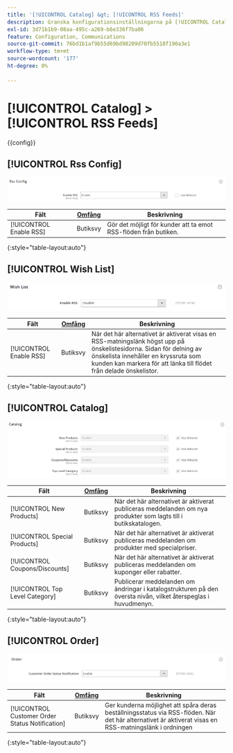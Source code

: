 ```yaml
---
title: '[!UICONTROL Catalog] &gt; [!UICONTROL RSS Feeds]'
description: Granska konfigurationsinställningarna på [!UICONTROL Catalog] &gt; [!UICONTROL RSS Feeds] sidan för Commerce Admin.
exl-id: 3d71b1b9-08aa-495c-a269-b6e336f7ba06
feature: Configuration, Communications
source-git-commit: 76bd1b1af9b55d69bd98209d70fb5518f190a3e1
workflow-type: tm+mt
source-wordcount: '177'
ht-degree: 0%

---
```


# [!UICONTROL Catalog] > [!UICONTROL RSS Feeds]

{{config}}

## [!UICONTROL Rss Config]

![Rss-konfiguration](./assets/rss-feeds-rss-config.png)<!-- zoom -->

<!-- [Rss Config](https://docs.magento.com/user-guide/marketing/rss-feed.html) -->

| Fält | [Omfång](../../getting-started/websites-stores-views.md#scope-settings) | Beskrivning |
|--- |--- |--- |
| [!UICONTROL Enable RSS] | Butiksvy | Gör det möjligt för kunder att ta emot RSS-flöden från butiken. |

{:style=&quot;table-layout:auto&quot;}

## [!UICONTROL Wish List]

![Önsklista](./assets/rss-feeds-wishlist.png)<!-- zoom -->

<!-- [Wish List](https://docs.magento.com/user-guide/marketing/wishlists.html) -->

| Fält | [Omfång](../../getting-started/websites-stores-views.md#scope-settings) | Beskrivning |
|--- |--- |--- |
| [!UICONTROL Enable RSS] | Butiksvy | När det här alternativet är aktiverat visas en RSS-matningslänk högst upp på önskelistesidorna. Sidan för delning av önskelista innehåller en kryssruta som kunden kan markera för att länka till flödet från delade önskelistor. |

{:style=&quot;table-layout:auto&quot;}

## [!UICONTROL Catalog]

![Katalog](./assets/rss-feeds-catalog.png)<!-- zoom -->

<!-- [Catalog](https://docs.magento.com/user-guide/catalog/catalog-menu.html) -->

| Fält | [Omfång](../../getting-started/websites-stores-views.md#scope-settings) | Beskrivning |
|--- |--- |--- |
| [!UICONTROL New Products] | Butiksvy | När det här alternativet är aktiverat publiceras meddelanden om nya produkter som lagts till i butikskatalogen. |
| [!UICONTROL Special Products] | Butiksvy | När det här alternativet är aktiverat publiceras meddelanden om produkter med specialpriser. |
| [!UICONTROL Coupons/Discounts] | Butiksvy | När det här alternativet är aktiverat publiceras meddelanden om kuponger eller rabatter. |
| [!UICONTROL Top Level Category] | Butiksvy | Publicerar meddelanden om ändringar i katalogstrukturen på den översta nivån, vilket återspeglas i huvudmenyn. |

{:style=&quot;table-layout:auto&quot;}

## [!UICONTROL Order]

![Beställning](./assets/rss-feeds-order.png)<!-- zoom -->

<!-- [Order](https://docs.magento.com/user-guide/sales/order-status-notification.html) -->

| Fält | [Omfång](../../getting-started/websites-stores-views.md#scope-settings) | Beskrivning |
|--- |--- |--- |
| [!UICONTROL Customer Order Status Notification] | Butiksvy | Ger kunderna möjlighet att spåra deras beställningsstatus via RSS-flöden. När det här alternativet är aktiverat visas en RSS-matningslänk i ordningen |

{:style=&quot;table-layout:auto&quot;}
